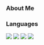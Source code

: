 ### About Me



### Languages

<IMG src="https://img.shields.io/badge/-Python-blue?logo=python&logoColor=yellow&style=for-the-badge" />
<IMG src="https://img.shields.io/badge/-Javascript-yellow?logo=javascript&style=for-the-badge" />
<IMG src="https://img.shields.io/badge/-NodeJs-green?logo=nodejs&style=for-the-badge" />
<IMG src="https://img.shields.io/badge/-Ruby-red?logo=ruby&style=for-the-badge" />

